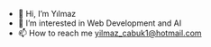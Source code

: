 - 👋 Hi, I’m Yılmaz
- 👀 I’m interested in Web Development and AI
- 📫 How to reach me yilmaz_cabuk1@hotmail.com

<!---
ylmzcbk/ylmzcbk is a ✨ special ✨ repository because its `README.md` (this file) appears on your GitHub profile.
You can click the Preview link to take a look at your changes.
--->
